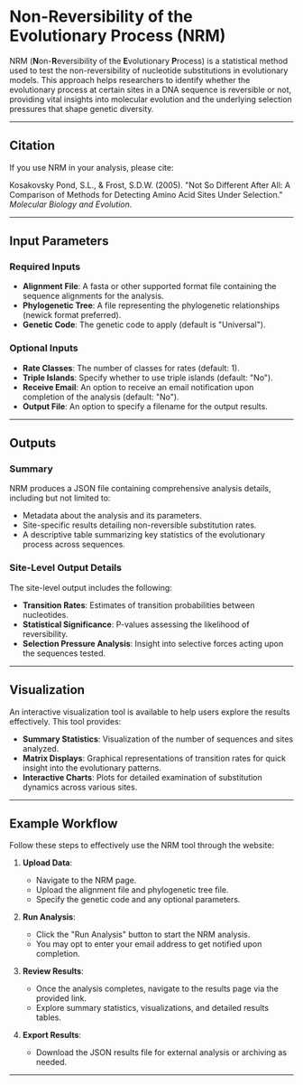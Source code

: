 # Non-Reversibility of the Evolutionary Process (NRM)

NRM (**N**on-**R**eversibility of the **E**volutionary **P**rocess) is a statistical method used to test the non-reversibility of nucleotide substitutions in evolutionary models. This approach helps researchers to identify whether the evolutionary process at certain sites in a DNA sequence is reversible or not, providing vital insights into molecular evolution and the underlying selection pressures that shape genetic diversity.

---

## Citation

If you use NRM in your analysis, please cite:

Kosakovsky Pond, S.L., & Frost, S.D.W. (2005). "Not So Different After All: A Comparison of Methods for Detecting Amino Acid Sites Under Selection." _Molecular Biology and Evolution_.

---

## Input Parameters

### Required Inputs

- **Alignment File**: A fasta or other supported format file containing the sequence alignments for the analysis.
- **Phylogenetic Tree**: A file representing the phylogenetic relationships (newick format preferred).
- **Genetic Code**: The genetic code to apply (default is "Universal").

### Optional Inputs

- **Rate Classes**: The number of classes for rates (default: 1).
- **Triple Islands**: Specify whether to use triple islands (default: "No").
- **Receive Email**: An option to receive an email notification upon completion of the analysis (default: "No").
- **Output File**: An option to specify a filename for the output results.

---

## Outputs

### Summary

NRM produces a JSON file containing comprehensive analysis details, including but not limited to:

- Metadata about the analysis and its parameters.
- Site-specific results detailing non-reversible substitution rates.
- A descriptive table summarizing key statistics of the evolutionary process across sequences.

### Site-Level Output Details

The site-level output includes the following:

- **Transition Rates**: Estimates of transition probabilities between nucleotides.
- **Statistical Significance**: P-values assessing the likelihood of reversibility.
- **Selection Pressure Analysis**: Insight into selective forces acting upon the sequences tested.

---

## Visualization

An interactive visualization tool is available to help users explore the results effectively. This tool provides:

- **Summary Statistics**: Visualization of the number of sequences and sites analyzed.
- **Matrix Displays**: Graphical representations of transition rates for quick insight into the evolutionary patterns.
- **Interactive Charts**: Plots for detailed examination of substitution dynamics across various sites.

---

## Example Workflow

Follow these steps to effectively use the NRM tool through the website:

1. **Upload Data**:

   - Navigate to the NRM page.
   - Upload the alignment file and phylogenetic tree file.
   - Specify the genetic code and any optional parameters.

2. **Run Analysis**:

   - Click the "Run Analysis" button to start the NRM analysis.
   - You may opt to enter your email address to get notified upon completion.

3. **Review Results**:

   - Once the analysis completes, navigate to the results page via the provided link.
   - Explore summary statistics, visualizations, and detailed results tables.

4. **Export Results**:
   - Download the JSON results file for external analysis or archiving as needed.

---
